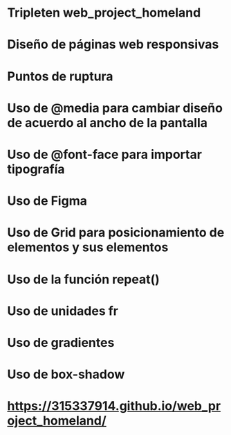 # Tripleten web_project_homeland

# Diseño de páginas web responsivas

# Puntos de ruptura

# Uso de @media para cambiar diseño de acuerdo al ancho de la pantalla

# Uso de @font-face para importar tipografía

# Uso de Figma

# Uso de Grid para posicionamiento de elementos y sus elementos

# Uso de la función repeat()

# Uso de unidades fr

# Uso de gradientes

# Uso de box-shadow

# https://315337914.github.io/web_project_homeland/